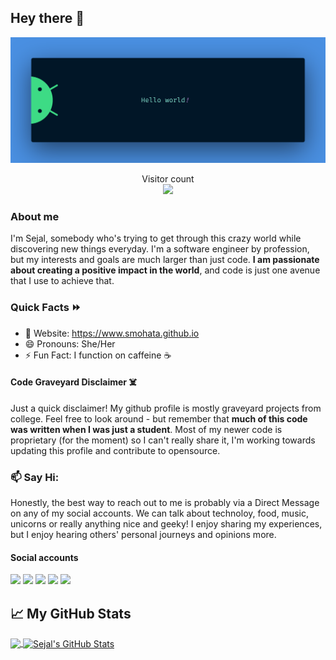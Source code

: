 ## Hey there :wave:

<img src="https://raw.githubusercontent.com/smohata/smohata/master/resources/banner.png" alt="Hello world">

<p align="center"> 
  Visitor count<br>
  <img src="https://profile-counter.glitch.me/smohata/count.svg" />
</p>

### About me 
I'm Sejal, somebody who's trying to get through this crazy world while discovering new things everyday. I'm a software engineer by profession, but my interests and goals are much larger than just code. **I am passionate about creating a positive impact in the world**, and code is just one avenue that I use to achieve that. 

### Quick Facts ⏩

* 🔭 Website: <https://www.smohata.github.io>
* 😄 Pronouns: She/Her
* ⚡ Fun Fact: I function on caffeine :coffee:

#### Code Graveyard Disclaimer ☠️

Just a quick disclaimer! My github profile is mostly graveyard projects from college. Feel free to look around - but remember that **much of this code was written when I was just a student**. Most of my newer code is proprietary (for the moment) so I can't really share it, I'm working towards updating this profile and contribute to opensource.

### 📫 Say Hi:   

Honestly, the best way to reach out to me is probably via a Direct Message on any of my social accounts. We can talk about technoloy, food, music, unicorns or really anything nice and geeky! I enjoy sharing my experiences, but I enjoy hearing others' personal journeys and opinions more.

#### Social accounts
[<img src="https://img.icons8.com/color/48/000000/twitter.png" width="3.5%"/>](https://twitter.com/SejalMohata26)
[<img src="https://img.icons8.com/color/48/000000/linkedin.png" width="3.5%"/>](https://www.linkedin.com/in/sejal-mohata/)
[<img src="https://img.icons8.com/color/48/000000/facebook.png" width="3.5%"/>](https://www.linkedin.com/in/sejal.mohata.3/)
[<img src="https://img.icons8.com/fluent/48/000000/instagram-new.png" width="3.5%"/>](https://www.instagram.com/smohata/)
<a href="mailto:sejal.mohata1998@gmail.com"> <img src="https://img.icons8.com/fluent/48/000000/gmail.png" width="3.5%"/> </a>

## &#x1f4c8; My GitHub Stats

<a href="https://github.com/smohata/smohata">
  <img align="center" src="https://github-readme-stats.vercel.app/api/top-langs/?username=smohata&title_color=ffffff&text_color=c9cacc&icon_color=2bbc8a&bg_color=1d1f21" />
</a>

<a href="https://github.com/smohata/smohata">
  <img align="center" src="https://github-readme-stats.vercel.app/api?username=smohata&show_icons=true&line_height=27&count_private=true&title_color=ffffff&text_color=c9cacc&icon_color=2bbc8a&bg_color=1d1f21" alt="Sejal's GitHub Stats" />
</a>

<!--
<a href="https://www.buymeacoffee.com/sejalmohata" target="_blank"><img src="https://cdn.buymeacoffee.com/buttons/default-orange.png" alt="Buy Me A Coffee" style="height: 12px !important;width: 54px !important;" ></a>

[![ko-fi](https://ko-fi.com/img/githubbutton_sm.svg)](https://ko-fi.com/sejalmohata)
-->
<!--
**SMohata/smohata** is a ✨ _special_ ✨ repository because its `README.md` (this file) appears on your GitHub profile.

Here are some ideas to get you started:

- 🔭 I’m currently working on ...
- 🌱 I’m currently learning ...
- 👯 I’m looking to collaborate on ...
- 🤔 I’m looking for help with ...
- 💬 Ask me about ...
- 📫 How to reach me: ...
- 😄 Pronouns: ...
- ⚡ Fun fact: ...
-->
